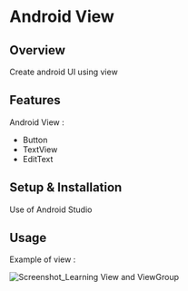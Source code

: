 # Android View

## Overview
Create android UI using view

## Features
Android View :
- Button
- TextView
- EditText

## Setup & Installation
Use of Android Studio

## Usage
Example of view :

![Screenshot_Learning View and ViewGroup](https://user-images.githubusercontent.com/56164259/68088598-59b20f80-fe93-11e9-852d-100761101929.png)
